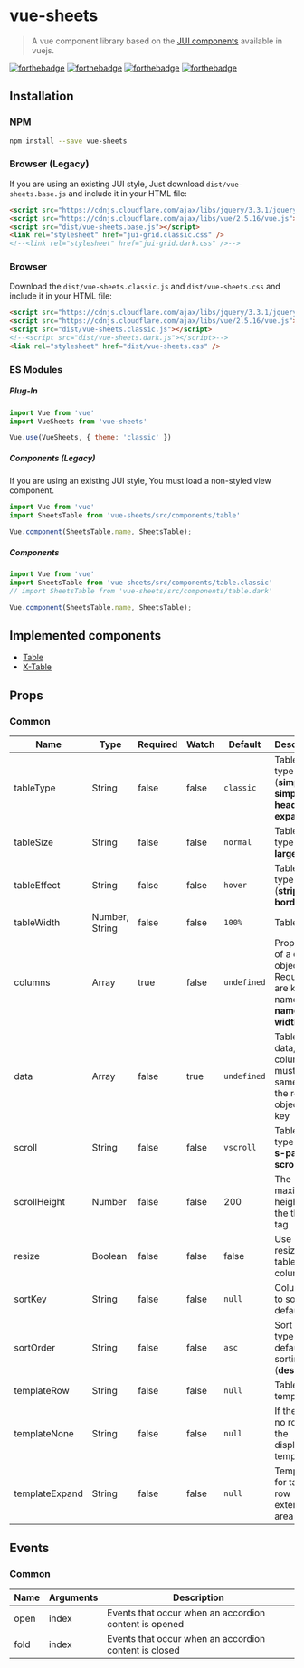 # vue-sheets

> A vue component library based on the [JUI components](http://uiplay.jui.io) available in vuejs.

[![forthebadge](http://forthebadge.com/images/badges/built-with-love.svg)](http://forthebadge.com)
[![forthebadge](http://forthebadge.com/images/badges/made-with-vue.svg)](http://forthebadge.com)
[![forthebadge](http://forthebadge.com/images/badges/uses-js.svg)](http://forthebadge.com)
[![forthebadge](http://forthebadge.com/images/badges/uses-css.svg)](http://forthebadge.com)

## Installation

### NPM
```bash
npm install --save vue-sheets
```

### Browser (Legacy)
If you are using an existing JUI style, Just download `dist/vue-sheets.base.js` and include it in your HTML file:

```html
<script src="https://cdnjs.cloudflare.com/ajax/libs/jquery/3.3.1/jquery.js"></script>
<script src="https://cdnjs.cloudflare.com/ajax/libs/vue/2.5.16/vue.js"></script>
<script src="dist/vue-sheets.base.js"></script>
<link rel="stylesheet" href="jui-grid.classic.css" />
<!--<link rel="stylesheet" href="jui-grid.dark.css" />-->
```

### Browser
Download the `dist/vue-sheets.classic.js` and `dist/vue-sheets.css` and include it in your HTML file:

```html
<script src="https://cdnjs.cloudflare.com/ajax/libs/jquery/3.3.1/jquery.js"></script>
<script src="https://cdnjs.cloudflare.com/ajax/libs/vue/2.5.16/vue.js"></script>
<script src="dist/vue-sheets.classic.js"></script>
<!--<script src="dist/vue-sheets.dark.js"></script>-->
<link rel="stylesheet" href="dist/vue-sheets.css" />
```

### ES Modules

##### Plug-In

```js
import Vue from 'vue'
import VueSheets from 'vue-sheets'

Vue.use(VueSheets, { theme: 'classic' })
```

##### Components (Legacy)
If you are using an existing JUI style, You must load a non-styled view component.

```js
import Vue from 'vue'
import SheetsTable from 'vue-sheets/src/components/table'

Vue.component(SheetsTable.name, SheetsTable);
```

##### Components

```js
import Vue from 'vue'
import SheetsTable from 'vue-sheets/src/components/table.classic'
// import SheetsTable from 'vue-sheets/src/components/table.dark'

Vue.component(SheetsTable.name, SheetsTable);
```

## Implemented components

- [Table](https://codepen.io/seogi1004/pen/dgjLRd)
- [X-Table](https://codepen.io/seogi1004/pen/pQxEvy)


## Props

### Common

| Name | Type | Required | Watch | Default | Description |
| ---- | ---- | -------- | ----- | ------- | ----------- |
| tableType | String | false | false | `classic` | Table style type (**simple, simple headline, expand**) |
| tableSize | String | false | false | `normal` | Table size type (**small, large**) |
| tableEffect | String | false | false | `hover` | Table effect type (**stripeless, borderless**) |
| tableWidth | Number, String | false | false | `100%` | Table width |
| columns | Array | true | false | `undefined` | Properties of a column object, Required are key and name (**key, name, width, sort**) |
| data | Array | false | true | `undefined` | Table row data, The column key must be the same as the row object's key |
| scroll | String | false | false | `vscroll` | Table scroll type (**page, s-page, scroll**) |
| scrollHeight | Number | false | false | 200 | The maximum height of the tbody tag |
| resize | Boolean | false | false | false | Use resizing of table columns |
| sortKey | String | false | false | `null` | Column key to sort by default |
| sortOrder | String | false | false | `asc` | Sort order type for default sorting (**desc**) |
| templateRow | String | false | false | `null` | Table row template |
| templateNone | String | false | false | `null` | If there are no rows, the displayed template |
| templateExpand | String | false | false | `null` | Template for table row extension area |


## Events

### Common

| Name | Arguments | Description |
| ---- | --------- | ----------- |
| open | index | Events that occur when an accordion content is opened |
| fold | index | Events that occur when an accordion content is closed |

